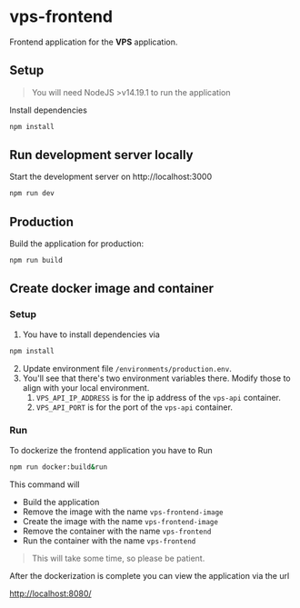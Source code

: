# vps-frontend

Frontend application for the **VPS** application.

## Setup

> You will need NodeJS >v14.19.1 to run the application

Install dependencies

```bash
npm install
```

## Run development server locally

Start the development server on http://localhost:3000

```bash
npm run dev
```

## Production

Build the application for production:

```bash
npm run build
```

## Create docker image and container

### Setup
1. You have to install dependencies via
```bash
npm install
```
2. Update environment file `/environments/production.env`.
3. You'll see that there's two environment variables there. Modify those to align with your local environment.
    1. `VPS_API_IP_ADDRESS` is for the ip address of the `vps-api` container.
    2. `VPS_API_PORT` is for the port of the `vps-api` container.


### Run
To dockerize the frontend application you have to Run

```bash
npm run docker:build&run
```

This command will
- Build the application
- Remove the image with the name `vps-frontend-image`
- Create the image with the name `vps-frontend-image`
- Remove the container with the name `vps-frontend`
- Run the container with the name `vps-frontend`

> This will take some time, so please be patient.

After the dockerization is complete you can view the application via the url

[http://localhost:8080/](http://localhost:8080/)
